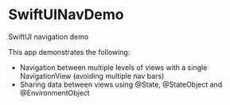 # SwiftUINavDemo
SwiftUI navigation demo

This app demonstrates the following:

- Navigation between multiple levels of views with a single NavigationView (avoiding multiple nav bars)
- Sharing data between views using @State, @StateObject and @EnvironmentObject



